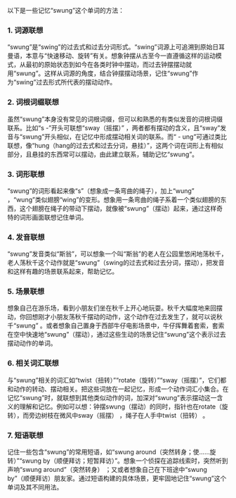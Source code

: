 以下是一些记忆“swung”这个单词的方法：

### 1. 词源联想
“swung”是“swing”的过去式和过去分词形式。“swing”词源上可追溯到原始日耳曼语，本意与“快速移动、旋转”有关。想象钟摆从古至今一直遵循这样的运动模式，从最初的原始状态到如今在各类时钟中摆动，而过去钟摆摆动就用“swung”。这样从词源的角度，结合钟摆摆动场景，记住“swung”作为“swing”过去形式所代表的摆动动作。

### 2. 词根词缀联想
虽然“swung”本身没有常见的词根词缀，但可以和熟悉的有类似发音的词根词缀联系。比如“s -”开头可联想“sway（摇摆）” ，两者都有摆动的含义，且“sway”发音与“swung”开头相似，在记忆中形成摆动相关词的联系。而“ - ung”可通过类比联想，像“hung（hang的过去式和过去分词，悬挂）”，这两个词在词形上有相似部分，且悬挂的东西常可以摆动，由此建立联系，辅助记忆“swung”。

### 3. 词形联想
“swung”的词形看起来像“s”（想象成一条弯曲的绳子），加上“wung” ，“wung”类似翅膀“wing”的变形。想象用一条弯曲的绳子系着一个类似翅膀的东西，这个翅膀在绳子的带动下摆动，就像被“swung”（摆动）起来，通过这样奇特的词形画面联想记住单词。

### 4. 发音联想
“swung”发音类似“斯翁”，可以想象一个叫“斯翁”的老人在公园里悠闲地荡秋千，老人荡秋千这个动作就是“swung”（swing的过去式和过去分词，摆动），把发音和这样有趣的场景联系起来，帮助记忆。

### 5. 场景联想
想象自己在游乐场，看到小朋友们坐在秋千上开心地玩耍。秋千大幅度地来回摆动，你回想刚才小朋友荡秋千摆动的动作，这个动作在过去发生了，就可以说秋千“swung” 。或者想象自己置身于西部牛仔电影场景中，牛仔挥舞着套索，套索在空中快速地“swung”（摆动），通过这些生动的场景记住“swung”这个表示过去摆动动作的单词。

### 6. 相关词汇联想
与“swung”相关的词汇如“twist（扭转）”“rotate（旋转）”“sway（摇摆）”，它们都和动作的转动、摆动相关。把这些词放在一起记忆，形成一个动作词汇小集合。在记忆“swung”时，就联想到其他类似动作的词，加深对“swung”表示摆动这一含义的理解和记忆。例如可以想：钟摆swung（摆动）的同时，指针也在rotate（旋转），而旁边树枝在微风中sway（摇摆） ，绳子在人手中twist（扭转） 。

### 7. 短语联想
记住一些包含“swung”的常用短语，如“swung around（突然转身；使……旋转）”“swung by（顺便拜访；短暂拜访）”。想象一个侦探在追踪线索时，突然听到声响“swung around”（突然转身） ；又或者想象自己在下班途中“swung by”（顺便拜访）朋友家。通过短语构建的具体场景，更牢固地记住“swung”这个单词及其不同用法。 